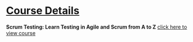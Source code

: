 # [Course Details](https://github.com/Muhammed-Javith/Udemy-MJ/blob/main/Scrum%20Testing%20Learn%20Testing%20in%20Agile%20and%20Scrum%20from%20A%20to%20Z/Course%20Details.md)

**Scrum Testing: Learn Testing in Agile and Scrum from A to Z** [click here to view course](https://www.udemy.com/course/testing-mastery-in-agile-and-scrum/)
